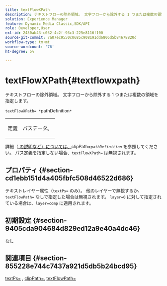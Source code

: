 ```yaml
---
title: textFlowXPath
description: テキストフローの除外領域。 文字フローから除外する 1 つまたは複数の領域を指定します。
solution: Experience Manager
feature: Dynamic Media Classic,SDK/API
role: Developer,User
exl-id: 2430ab43-c032-4c2f-93c3-225e8116f100
source-git-commit: 7a07ec9550c0685c908191dd6806d5b84678820d
workflow-type: tm+mt
source-wordcount: '76'
ht-degree: 5%

---
```


# textFlowXPath{#textflowxpath}

テキストフローの除外領域。 文字フローから除外する 1 つまたは複数の領域を指定します。

`textFlowXPath= *`pathDefinition`*`

<table id="simpletable_7E0EA48AEBB5426CBE948FCA18882C66"> 
 <tr class="strow"> 
  <td class="stentry"> <p><span class="varname"> 定義 </span> </p> </td> 
  <td class="stentry"> <p>パスデータ。 </p></td> 
 </tr> 
</table>

詳細（[ の説明など）については、](../../../../../is-api/http-ref/image-serving-api-ref/c-http-protocol-reference/c-command-reference/r-clippath.md#reference-8139b1b52dc54749b51b109521ddf83d)clipPath=*`pathDefinition`* を参照してください。 パス定義を指定しない場合、`textFlowXPath=` は無視されます。

## プロパティ {#section-cd1ebb151d4a405fbfc508d46522d686}

テキストレイヤー属性（`textPs=` のみ）。 他のレイヤーで無視するか、`textFlowPath=` なしで指定した場合は無視されます。 `layer=0` に対して指定されている場合は、`layer=comp` に適用されます。

## 初期設定 {#section-9405cda904684d829ed12a9e40a4dc46}

なし

## 関連項目 {#section-855228e744c7437a921d5db5b24bcd95}

[textPs=](../../../../../is-api/http-ref/image-serving-api-ref/c-http-protocol-reference/c-command-reference/r-textps.md#reference-4209a2a6169f44278da2647cfb0cd767) , [clipPath=](../../../../../is-api/http-ref/image-serving-api-ref/c-http-protocol-reference/c-command-reference/r-clippath.md#reference-8139b1b52dc54749b51b109521ddf83d), [textFlowPath=](../../../../../is-api/http-ref/image-serving-api-ref/c-http-protocol-reference/c-command-reference/r-textflowpath.md#reference-0b8d9493d71342f0b6a64a6d221584ef)
